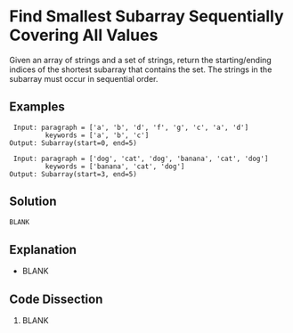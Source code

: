 # Find Smallest Subarray Sequentially Covering All Values
Given an array of strings and a set of strings, return the starting/ending indices of the shortest subarray that contains the set. The strings in the subarray must occur in sequential order.

## Examples
```
 Input: paragraph = ['a', 'b', 'd', 'f', 'g', 'c', 'a', 'd']
         keywords = ['a', 'b', 'c']
Output: Subarray(start=0, end=5)

 Input: paragraph = ['dog', 'cat', 'dog', 'banana', 'cat', 'dog']
         keywords = ['banana', 'cat', 'dog']
Output: Subarray(start=3, end=5)
```

## Solution
```python
BLANK
```

## Explanation
* BLANK

## Code Dissection
1. BLANK